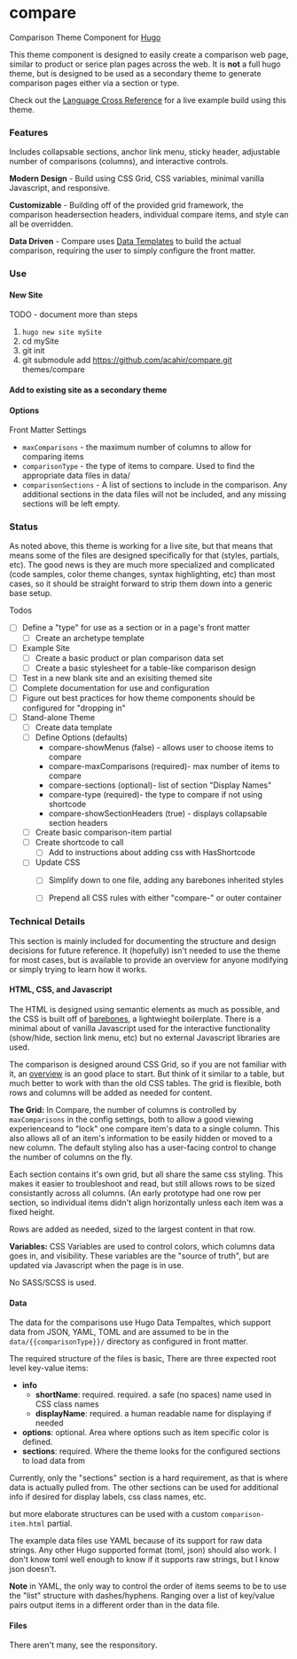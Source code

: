 # compare
Comparison Theme Component for [Hugo](https://gohugo.io/)

This theme component is designed to easily create a comparison web page, similar to product or serice plan pages 
across the web. It is **not** a full hugo theme, but is designed to be used as a secondary theme to generate 
comparison pages either via a section or type.

Check out the [Language Cross Reference](https://acahir.github.io/languageCrossReference/) for a live example build using this theme.

### Features
Includes collapsable sections, anchor link menu, sticky header, adjustable number of comparisons (columns), and 
interactive controls. 

**Modern Design** - Build using CSS Grid, CSS variables, minimal vanilla Javascript, and responsive.

**Customizable** - Building off of the provided grid framework, the comparison headersection headers, individual 
compare items, and style can all be overridden. 

**Data Driven** - Compare uses [Data Templates](https://gohugo.io/templates/data-templates/) to build the actual 
comparison, requiring the user to simply configure the front matter.

### Use

#### New Site

TODO - document more than steps

1. `hugo new site mySite`
2. cd mySite
3. git init
4. git submodule add https://github.com/acahir/compare.git themes/compare


#### Add to existing site as a secondary theme



#### Options

Front Matter Settings
- `maxComparisons` - the maximum number of columns to allow for comparing items
- `comparisonType` - the type of items to compare. Used to find the appropriate data files in data/
- `comparisonSections` - A list of sections to include in the comparison. Any additional sections in the data 
files will not be included, and any missing sections will be left empty.


### Status

As noted above, this theme is working for a live site, but that means that means some of the files are designed 
specifically for that (styles, partials, etc). The good news is they are much more specialized and complicated 
(code samples, color theme changes, syntax highlighting, etc) than most cases, so it should be straight forward 
to strip them down into a generic base setup.

Todos
- [ ] Define a "type" for use as a section or in a page's front matter
  - [ ] Create an archetype template
- [ ] Example Site
  - [ ] Create a basic product or plan comparison data set
  - [ ] Create a basic stylesheet for a table-like comparison design
- [ ] Test in a new blank site and an exisiting themed site
- [ ] Complete documentation for use and configuration
- [ ] Figure out best practices for how theme components should be configured for "dropping in"
- [ ] Stand-alone Theme
  - [ ] Create data template
  - [ ] Define Options (defaults)
    - compare-showMenus (false) - allows user to choose items to compare
    - compare-maxComparisons (required)- max number of items to compare
    - compare-sections (optional)- list of section "Display Names"
    - compare-type (required)- the type to compare if not using shortcode
    - compare-showSectionHeaders (true) - displays collapsable section headers
  - [ ] Create basic comparison-item partial
  - [ ] Create shortcode to call
    - [ ] Add to instructions about adding css with HasShortcode
  - [ ] Update CSS
    - [ ] Simplify down to one file, adding any barebones inherited styles
    - [ ] Prepend all CSS rules with either "compare-" or outer container
  
  
  
### Technical Details

This section is mainly included for documenting the structure and design decisions for future reference. It 
(hopefully) isn't needed to use the theme for most cases, but is available to provide an overview for anyone 
modifying or simply trying to learn how it works.

#### HTML, CSS, and Javascript
The HTML is designed using semantic elements as much as possible, and the CSS is built off of [barebones](https://github.com/acahir/Barebones), a lightwieght boilerplate. There is a minimal about of vanilla 
Javascript used for the interactive functionality (show/hide, section link menu, etc) but no external 
Javascript libraries are used.

The comparison is designed around CSS Grid, so if you are not familiar with it, an [overview](https://css-tricks.com/snippets/css/complete-guide-grid) is an good place to start. But think of it similar to a table, 
but much better to work with than the old CSS tables. The grid is flexible, both rows and columns will be 
added as needed for content.

**The Grid:** In Compare, the number of columns is controlled by `maxComparisons` in the config settings, 
both to allow a good viewing experienceand to "lock" one compare item's data to a single column. This also 
allows all of an item's information to be easily hidden or moved to a new column. The default 
styling also has a user-facing control to change the number of columns on the fly.

Each section contains it's own grid, but all share the same css styling. This makes it easier to troubleshoot 
and read, but still allows rows to be sized consistantly across all columns. (An early prototype had one row 
per section, so individual items didn't align horizontally unless each item was a fixed height.

Rows are added as needed, sized to the largest content in that row.

**Variables:** CSS Variables are used to control colors, which columns data goes in, and visibility. These 
variables are the "source of truth", but are updated via Javascript when the page is in use.

No SASS/SCSS is used.

#### Data
The data for the comparisons use Hugo Data Tempaltes, which support data from JSON, YAML, TOML and are assumed 
to be in the `data/{{comparisonType}}/` directory as configured in front matter.

The required structure of the files is basic,  There are three expected root level key-value items: 
- **info**
  - **shortName**: required. required. a safe (no spaces) name used in CSS class names
  - **displayName**: required. a human readable name for displaying if needed
- **options**: optional. Area where options such as item specific color is defined.
- **sections**: required. Where the theme looks for the configured sections to load data from

Currently, only the "sections" section is a hard requirement, as that is where data is actually pulled from. 
The other sections can be used for additional info if desired for display labels, css class names, etc. 

but more elaborate structures can be used with a custom `comparison-item.html` partial.

The example data files use YAML because of its support for raw data strings. Any other Hugo supported format 
(toml, json) should also work. I don't know toml well enough to know if it supports raw strings, but I know 
json doesn't.

**Note** in YAML, the only way to control the order of items seems to be to use the "list" structure with 
dashes/hyphens. Ranging over a list of key/value pairs output items in a different order than in the data file.

#### Files

There aren't many, see the responsitory.